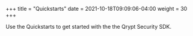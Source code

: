 +++
title = "Quickstarts"
date = 2021-10-18T09:09:06-04:00
weight = 30
+++

Use the Quickstarts to get started with the the Qrypt Security SDK.